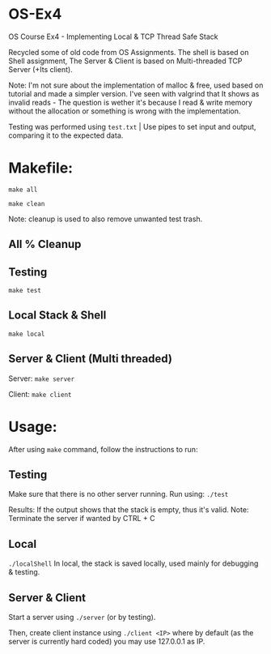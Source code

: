 # OS-Ex4
OS Course Ex4 - Implementing Local &amp; TCP Thread Safe Stack

Recycled some of old code from OS Assignments.
The shell is based on Shell assignment,
The Server & Client is based on Multi-threaded TCP Server (+Its client).

Note: I'm not sure about the implementation of malloc & free, used based on tutorial and made a simpler version.
I've seen with valgrind that It shows as invalid reads - The question is wether it's because I read & write memory without the allocation or something is wrong with the implementation. 

Testing was performed using `test.txt` | Use pipes to set input and output, comparing it to the expected data.

# Makefile:
`make all`

`make clean`

Note: cleanup is used to also remove unwanted test trash.

## All % Cleanup


## Testing
`make test`

## Local Stack & Shell
`make local`

## Server &  Client (Multi threaded)
Server:
`make server`


Client:
`make client`


# Usage:
After using `make` command, follow the instructions to run:


## Testing

Make sure that there is no other server running.
Run using: `./test`

Results: If the output shows that the stack is empty, thus it's valid.
Note: Terminate the server if wanted by CTRL + C

## Local
`./localShell`
In local, the stack is saved locally, used mainly for debugging & testing.

## Server & Client
Start a server using `./server` (or by testing).

Then, create client instance using `./client <IP>` where by default (as the server is currently hard coded) you may use 127.0.0.1 as IP.
